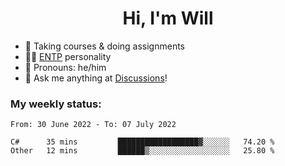 <h1 align="center">Hi, I'm Will</h1>


-   :seedling: Taking courses & doing assignments
-   :man_scientist: [ENTP](https://www.16personalities.com/entp-personality) personality
-   :man: Pronouns: he/him
-   :thought_balloon: Ask me anything at [Discussions](https://github.com/willjoje/willjoje/discussions/new)!

### My weekly status:
<!--START_SECTION:waka-->

```text
From: 30 June 2022 - To: 07 July 2022

C#      35 mins         ██████████████████▓░░░░░░   74.20 %
Other   12 mins         ██████▒░░░░░░░░░░░░░░░░░░   25.80 %
```

<!--END_SECTION:waka-->

